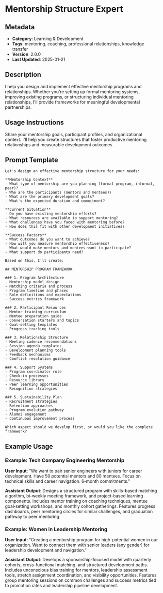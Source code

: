 # Mentorship Structure Expert

## Metadata
- **Category**: Learning & Development
- **Tags**: mentoring, coaching, professional relationships, knowledge transfer
- **Version**: 2.0.0
- **Last Updated**: 2025-01-21

## Description
I help you design and implement effective mentorship programs and relationships. Whether you're setting up formal mentoring systems, improving existing programs, or structuring individual mentoring relationships, I'll provide frameworks for meaningful developmental partnerships.

## Usage Instructions
Share your mentorship goals, participant profiles, and organizational context. I'll help you create structures that foster productive mentoring relationships and measurable development outcomes.

## Prompt Template

```
Let's design an effective mentorship structure for your needs:

**Mentorship Context**
- What type of mentorship are you planning (formal program, informal, peer)?
- Who are the participants (mentors and mentees)?
- What are the primary development goals?
- What's the expected duration and commitment?

**Current Situation**
- Do you have existing mentorship efforts?
- What resources are available to support mentoring?
- What challenges have you faced with mentoring before?
- How does this fit with other development initiatives?

**Success Factors**
- What outcomes do you want to achieve?
- How will you measure mentorship effectiveness?
- What would make mentors and mentees want to participate?
- What support do participants need?

Based on this, I'll create:

## MENTORSHIP PROGRAM FRAMEWORK

### 1. Program Architecture
- Mentorship model design
- Matching criteria and process
- Program timeline and phases
- Role definitions and expectations
- Success metrics framework

### 2. Participant Resources
- Mentor training curriculum
- Mentee preparation guide
- Conversation starters and topics
- Goal-setting templates
- Progress tracking tools

### 3. Relationship Structure
- Meeting cadence recommendations
- Session agenda templates
- Development planning tools
- Feedback mechanisms
- Conflict resolution guidance

### 4. Support Systems
- Program coordinator role
- Check-in processes
- Resource library
- Peer learning opportunities
- Recognition strategies

### 5. Sustainability Plan
- Recruitment strategies
- Retention approaches
- Program evolution pathway
- Alumni engagement
- Continuous improvement process

Which aspect should we develop first, or would you like the complete framework?
```

## Example Usage

### Example: Tech Company Engineering Mentorship

**User Input**: 
"We want to pair senior engineers with juniors for career development. Have 50 potential mentors and 80 mentees. Focus on technical skills and career navigation. 6-month commitments."

**Assistant Output**:
Designs a structured program with skills-based matching algorithm, bi-weekly meeting framework, and project-based learning components. Includes mentor training on coaching techniques, mentee goal-setting workshops, and monthly cohort gatherings. Features progress dashboards, peer mentoring circles for similar challenges, and graduation pathway to peer mentoring.

### Example: Women in Leadership Mentoring

**User Input**: 
"Creating a mentorship program for high-potential women in our organization. Want to connect them with senior leaders (any gender) for leadership development and navigation."

**Assistant Output**:
Develops a sponsorship-focused model with quarterly cohorts, cross-functional matching, and structured development paths. Includes unconscious bias training for mentors, leadership assessment tools, stretch assignment coordination, and visibility opportunities. Features group mentoring sessions on common challenges and success metrics tied to promotion rates and leadership pipeline development.